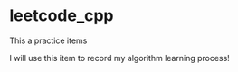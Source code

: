 # leetcode_cpp

This a practice items

I will use this item to record my algorithm learning process!
